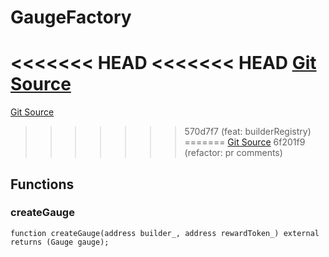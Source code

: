# GaugeFactory

<<<<<<< HEAD
<<<<<<< HEAD
[Git Source](https://github.com/rsksmart/builder-incentives-sc/blob/d568903015f871eedd363a6c648861169e985892/src/gauge/GaugeFactory.sol)
=======
[Git Source](https://github.com/rsksmart/builder-incentives-sc/blob/d2969cf48df5747a801872ec11a9e5369ab00a1a/src/gauge/GaugeFactory.sol)
>>>>>>> 570d7f7 (feat: builderRegistry)
=======
[Git Source](https://github.com/rsksmart/builder-incentives-sc/blob/570d7f7acfcf922ef9eb9a54cef5dc11cb1bbfe3/src/gauge/GaugeFactory.sol)
>>>>>>> 6f201f9 (refactor: pr comments)

## Functions

### createGauge

```solidity
function createGauge(address builder_, address rewardToken_) external returns (Gauge gauge);
```
